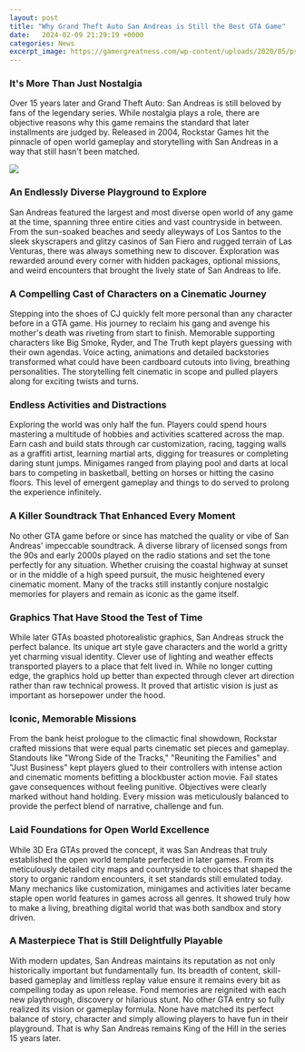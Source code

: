 ```yaml
---
layout: post
title: "Why Grand Theft Auto San Andreas is Still the Best GTA Game"
date:   2024-02-09 21:29:19 +0000
categories: News
excerpt_image: https://gamergreatness.com/wp-content/uploads/2020/05/pszcng2dyx811-1024x1024.png
---
```

### It's More Than Just Nostalgia 

Over 15 years later and Grand Theft Auto: San Andreas is still beloved by fans of the legendary series. While nostalgia plays a role, there are objective reasons why this game remains the standard that later installments are judged by. Released in 2004, Rockstar Games hit the pinnacle of open world gameplay and storytelling with San Andreas in a way that still hasn't been matched. 


![](https://gamergreatness.com/wp-content/uploads/2020/05/pszcng2dyx811-1024x1024.png)
### An Endlessly Diverse Playground to Explore

San Andreas featured the largest and most diverse open world of any game at the time, spanning three entire cities and vast countryside in between. From the sun-soaked beaches and seedy alleyways of Los Santos to the sleek skyscrapers and glitzy casinos of San Fiero and rugged terrain of Las Venturas, there was always something new to discover. Exploration was rewarded around every corner with hidden packages, optional missions, and weird encounters that brought the lively state of San Andreas to life.

### A Compelling Cast of Characters on a Cinematic Journey  

Stepping into the shoes of CJ quickly felt more personal than any character before in a GTA game. His journey to reclaim his gang and avenge his mother's death was riveting from start to finish. Memorable supporting characters like Big Smoke, Ryder, and The Truth kept players guessing with their own agendas. Voice acting, animations and detailed backstories transformed what could have been cardboard cutouts into living, breathing personalities. The storytelling felt cinematic in scope and pulled players along for exciting twists and turns.  

### Endless Activities and Distractions  

Exploring the world was only half the fun. Players could spend hours mastering a multitude of hobbies and activities scattered across the map. Earn cash and build stats through car customization, racing, tagging walls as a graffiti artist, learning martial arts, digging for treasures or completing daring stunt jumps. Minigames ranged from playing pool and darts at local bars to competing in basketball, betting on horses or hitting the casino floors. This level of emergent gameplay and things to do served to prolong the experience infinitely.

### A Killer Soundtrack That Enhanced Every Moment

No other GTA game before or since has matched the quality or vibe of San Andreas' impeccable soundtrack. A diverse library of licensed songs from the 90s and early 2000s played on the radio stations and set the tone perfectly for any situation. Whether cruising the coastal highway at sunset or in the middle of a high speed pursuit, the music heightened every cinematic moment. Many of the tracks still instantly conjure nostalgic memories for players and remain as iconic as the game itself. 

### Graphics That Have Stood the Test of Time

While later GTAs boasted photorealistic graphics, San Andreas struck the perfect balance. Its unique art style gave characters and the world a gritty yet charming visual identity. Clever use of lighting and weather effects transported players to a place that felt lived in. While no longer cutting edge, the graphics hold up better than expected through clever art direction rather than raw technical prowess. It proved that artistic vision is just as important as horsepower under the hood.

### Iconic, Memorable Missions  

 From the bank heist prologue to the climactic final showdown, Rockstar crafted missions that were equal parts cinematic set pieces and gameplay. Standouts like "Wrong Side of the Tracks," "Reuniting the Families" and "Just Business" kept players glued to their controllers with intense action and cinematic moments befitting a blockbuster action movie. Fail states gave consequences without feeling punitive. Objectives were clearly marked without hand holding. Every mission was meticulously balanced to provide the perfect blend of narrative, challenge and fun. 

### Laid Foundations for Open World Excellence

 While 3D Era GTAs proved the concept, it was San Andreas that truly established the open world template perfected in later games. From its meticulously detailed city maps and countryside to choices that shaped the story to organic random encounters, it set standards still emulated today. Many mechanics like customization, minigames and activities later became staple open world features in games across all genres. It showed truly how to make a living, breathing digital world that was both sandbox and story driven.

### A Masterpiece That is Still Delightfully Playable

With modern updates, San Andreas maintains its reputation as not only historically important but fundamentally fun. Its breadth of content, skill-based gameplay and limitless replay value ensure it remains every bit as compelling today as upon release. Fond memories are reignited with each new playthrough, discovery or hilarious stunt. No other GTA entry so fully realized its vision or gameplay formula. None have matched its perfect balance of story, character and simply allowing players to have fun in their playground. That is why San Andreas remains King of the Hill in the series 15 years later.